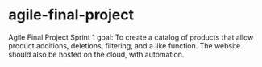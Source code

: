 # agile-final-project
Agile Final Project
Sprint 1 goal: To create a catalog of products that allow product additions, deletions, filtering, and a like function. The website should also be hosted on the cloud, with automation. 
